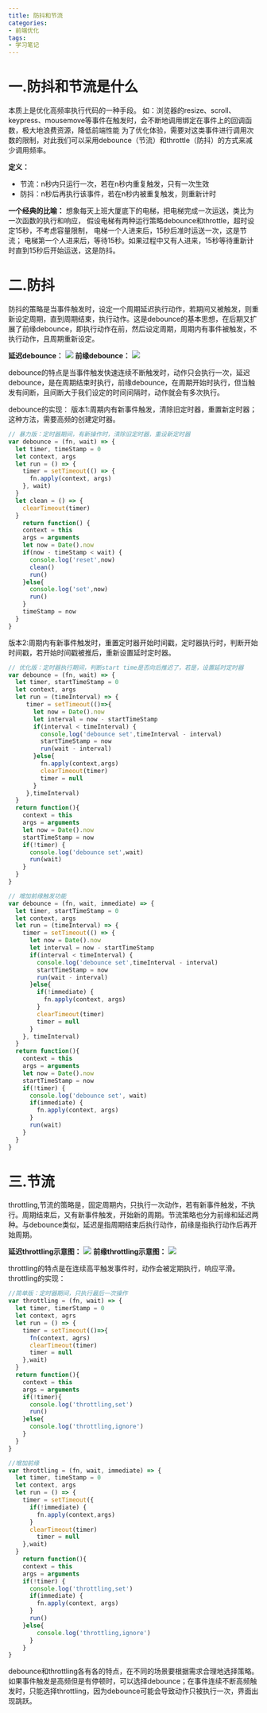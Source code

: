 ```yaml
---
title: 防抖和节流
categories: 
- 前端优化
tags: 
- 学习笔记
---
```

# 一.防抖和节流是什么
本质上是优化高频率执行代码的一种手段。
如：浏览器的resize、scroll、keypress、mousemove等事件在触发时，会不断地调用绑定在事件上的回调函数，极大地浪费资源，降低前端性能
为了优化体验，需要对这类事件进行调用次数的限制，对此我们可以采用debounce（节流）和throttle（防抖）的方式来减少调用频率。

**定义：**
* 节流：n秒内只运行一次，若在n秒内重复触发，只有一次生效
* 防抖：n秒后再执行该事件，若在n秒内被重复触发，则重新计时

**一个经典的比喻：**
想象每天上班大厦底下的电梯，把电梯完成一次运送，类比为一次函数的执行和响应，
假设电梯有两种运行策略debounce和throttle，超时设定15秒，不考虑容量限制，
电梯一个人进来后，15秒后准时运送一次，这是节流；
电梯第一个人进来后，等待15秒。如果过程中又有人进来，15秒等待重新计时直到15秒后开始运送，这是防抖。

# 二.防抖
防抖的策略是当事件触发时，设定一个周期延迟执行动作，若期间又被触发，则重新设定周期，直到周期结束，执行动作。这是debounce的基本思想，在后期又扩展了前缘debounce，即执行动作在前，然后设定周期，周期内有事件被触发，不执行动作，且周期重新设定。

**延迟debounce：**
<img src="https://img-blog.csdnimg.cn/d8e87c76b0f342cc8be7a0666792cccc.png?x-oss-process=image/watermark,type_ZHJvaWRzYW5zZmFsbGJhY2s,shadow_50,text_Q1NETiBA5bCP5ZCJ5Yay5Yay5Yay,size_20,color_FFFFFF,t_70,g_se,x_16">
**前缘debounce：**
<img src="https://img-blog.csdnimg.cn/4822bcbae76c4c72897f27f22c557ef7.png?x-oss-process=image/watermark,type_ZHJvaWRzYW5zZmFsbGJhY2s,shadow_50,text_Q1NETiBA5bCP5ZCJ5Yay5Yay5Yay,size_20,color_FFFFFF,t_70,g_se,x_16">

debounce的特点是当事件触发快速连续不断触发时，动作只会执行一次，延迟debounce，是在周期结束时执行，前缘debounce，在周期开始时执行，但当触发有间断，且间断大于我们设定的时间间隔时，动作就会有多次执行。

debounce的实现：
版本1:周期内有新事件触发，清除旧定时器，重置新定时器；这种方法，需要高频的创建定时器。

```javascript
// 暴力版：定时器期间，有新操作时，清除旧定时器，重设新定时器
var debounce = (fn, wait) => {
  let timer, timeStamp = 0
  let context, args
  let run = () => {
    timer = setTimeout(() => {
      fn.apply(context, args)
    }, wait)
  }
  let clean = () => {
    clearTimeout(timer)
  }
 	return function() {
    context = this
    args = arguments
    let now = Date().now
    if(now - timeStamp < wait) {
      console.log('reset',now)
      clean()
      run()
    }else{
      console.log('set',now)
      run()
    }
    timeStamp = now
  }
}
```

版本2:周期内有新事件触发时，重置定时器开始时间戳，定时器执行时，判断开始时间戳，若开始时间戳被推后，重新设置延时定时器。

```javascript
// 优化版：定时器执行期间，判断start time是否向后推迟了，若是，设置延时定时器
var debounce = (fn, wait) => {
  let timer, startTimeStamp = 0
  let context, args
  let run = (timeInterval) => {
     timer = setTimeout(()=>{
       let now = Date().now
       let interval = now - startTimeStamp
       if(interval < timeInterval) {
         console,log('debounce set',timeInterval - interval)
         startTimeStamp = now
         run(wait - interval)
       }else{
         fn.apply(context,args)
         clearTimeout(timer)
         timer = null
       }
     },timeInterval)
  }
  return function(){
    context = this
    args = arguments
    let now = Date().now
    startTimeStamp = now
    if(!timer) {
      console.log('debounce set',wait)
      run(wait)
    }
  }
}
```

```javascript
// 增加前缘触发功能
var debounce = (fn, wait, immediate) => {
  let timer, startTimeStamp = 0
  let context, args
  let run = (timeInterval) => {
    timer = setTimeout(() => {
      let now = Date().now
      let interval = now - startTimeStamp
      if(interval < timeInterval) {
        console.log('debounce set',timeInterval - interval)
        startTimeStamp = now
        run(wait - interval)
      }else{
        if(!immediate) {
          fn.apply(context, args)
        }
        clearTimeout(timer)
        timer = null
      }
    }, timeInterval)
  }
  return function(){
    context = this
    args = arguments
    let now = Date().now
    startTimeStamp = now
    if(!timer) {
      console.log('debounce set', wait)
      if(immediate) {
        fn.apply(context, args)
      }
      run(wait)
    }
  }
}
```

# 三.节流
throttling,节流的策略是，固定周期内，只执行一次动作，若有新事件触发，不执行。周期结束后，又有新事件触发，开始新的周期。节流策略也分为前缘和延迟两种。与debounce类似，延迟是指周期结束后执行动作，前缘是指执行动作后再开始周期。

**延迟throttling示意图：**
<img src="https://img-blog.csdnimg.cn/97a33cd2ded7478fb7a184d3d4a06825.png?x-oss-process=image/watermark,type_ZHJvaWRzYW5zZmFsbGJhY2s,shadow_50,text_Q1NETiBA5bCP5ZCJ5Yay5Yay5Yay,size_20,color_FFFFFF,t_70,g_se,x_16">
**前缘throttling示意图：**
<img src="https://img-blog.csdnimg.cn/da4a25bef9044786b328dbeb67a55e26.png?x-oss-process=image/watermark,type_ZHJvaWRzYW5zZmFsbGJhY2s,shadow_50,text_Q1NETiBA5bCP5ZCJ5Yay5Yay5Yay,size_20,color_FFFFFF,t_70,g_se,x_16">

throttling的特点是在连续高平触发事件时，动作会被定期执行，响应平滑。
throttling的实现：

```javascript
//简单版：定时器期间，只执行最后一次操作
var throttling = (fn, wait) => {
  let timer, timerStamp = 0
  let context, agrs
  let run = () => {
    timer = setTimeout(()=>{
      fn(context, agrs)
      clearTimeout(timer)
      timer = null
    },wait)
  }
  return function(){
    context = this
    args = arguments
    if(!timer){
      console.log('throttling,set')
      run()
    }else{
      console.log('throttling,ignore')
    }
  }
}
```

```javascript
//增加前缘
var throttling = (fn, wait, immediate) => {
  let timer, timeStamp = 0
  let context, args
  let run = () => {
    timer = setTimeout({
      if(!immediate) {
        fn.apply(context,args)
      }
      clearTimeout(timer)
    	timer = null
    },wait)
  }
    return function(){
    context = this
    args = arguments
    if(!timer) {
      console.log('throttling,set')
      if(immediate) {
      	fn.apply(context, args)
      }
      run()
    }else{
        console.log('throttling,ignore')
      }
    }
}
```

debounce和throttling各有各的特点，在不同的场景要根据需求合理地选择策略。如果事件触发是高频但是有停顿时，可以选择debounce；在事件连续不断高频触发时，只能选择throttling，因为debounce可能会导致动作只被执行一次，界面出现跳跃。
